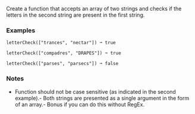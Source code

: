 
Create a function that accepts an array of two strings and checks if the letters in the second string are present in the first string.

### Examples

```
letterCheck(["trances", "nectar"]) ➞ true

letterCheck(["compadres", "DRAPES"]) ➞ true

letterCheck(["parses", "parsecs"]) ➞ false
```

### Notes
- Function should not be case sensitive (as indicated in the second example).- Both strings are presented as a single argument in the form of an array.- Bonus if you can do this without RegEx.